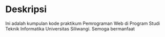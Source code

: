 # Deskripsi
Ini adalah kumpulan kode praktikum Pemrograman Web di Program Studi Teknik Informatika Universitas Siliwangi. Semoga bermanfaat

